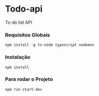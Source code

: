 # Todo-api

To-do list API

### Requisitos Globais
`npm install -g ts-node typescript nodemon`

### Instalação
`npm install`

### Para rodar o Projeto
`npm run start-dev`
